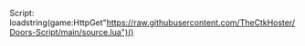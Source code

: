 Script: loadstring(game:HttpGet"https://raw.githubusercontent.com/TheCtkHoster/Doors-Script/main/source.lua")()
